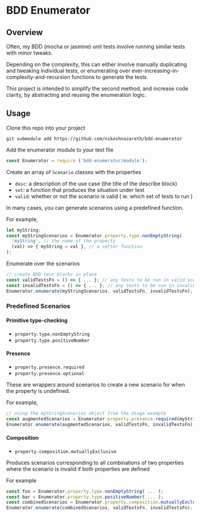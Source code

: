 # BDD Enumerator

## Overview

Often, my BDD (mocha or jasmine) unit tests involve running similar tests with minor tweaks.

Depending on the complexity, this can either involve manually duplicating and tweaking individual tests,
or enumerating over ever-increasing-in-complexity-and-recursion functions to generate the tests.

This project is intended to simplify the second method, and increase code clarity, by abstracting and reusing
the enumeration logic.

## Usage

Clone this repo into your project
```
git submodule add https://github.com/nikeshnazareth/bdd-enumerator
```
  
  
Add the enumerator module to your test file
```javascript
const Enumerator = require ('bdd-enumerator/module');
```
  
Create an array of `Scenario` classes with the properties
* `desc`: a description of the use case (the title of the describe block)
* `set`: a function that produces the situation under test
* `valid`: whether or not the scenario is valid ( ie. which set of tests to run )

In many cases, you can generate scenarios using a predefined function.

For example,
```javascript
let myString;
const myStringScenarios = Enumerator.property.type.nonEmptyString(
  'myString', // the name of the property
  (val) => { myString = val }, // a setter function 
);
```
  
Enumerate over the scenarios
```javascript
// create BDD test blocks in place
const validTestsFn = () => { ... }; // any tests to be run in valid scenarios
const invalidTestsFn = () => { ... }; // any tests to be run in invalid scenarios
Enumerator.enumerate(myStringScenarios, validTestsFn, invalidTestsFn); 
```

### Predefined Scenarios

#### Primitive type-checking
* `property.type.nonEmptyString`
* `property.type.positiveNumber`

#### Presence
* `property.presence.required`
* `property.presence.optional`

These are wrappers around scenarios to create a new scenario for when the property is undefined.

For example,
```javascript
// using the myStringScenarios object from the Usage example
const augmentedScenarios = Enumerator.property.presence.required(myStringScenarios); 
Enumerator.enumerate(augmentedScenarios, validTestsFn, invalidTestsFn);
```

#### Composition
* `property.composition.mutuallyExclusive`

Produces scenarios corresponding to all combinations of two properties 
where the scenario is invalid if both properties are defined

For example
```javascript
const foo = Enumerator.property.type.nonEmptyString( ... );
const bar = Enumerator.property.type.positiveNumber( ... );
const combinedScenarios = Enumerator.property.composition.mutuallyExclusive(foo, bar);
Enumerator.enumerate(combinedScenarios, validTestsFn, invalidTestsFn);
```